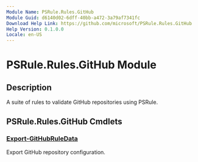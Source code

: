 ```yaml
---
Module Name: PSRule.Rules.GitHub
Module Guid: d6140d02-6dff-40bb-a472-3a79af7341fc
Download Help Link: https://github.com/microsoft/PSRule.Rules.GitHub
Help Version: 0.1.0.0
Locale: en-US
---
```


# PSRule.Rules.GitHub Module

## Description

A suite of rules to validate GitHub repositories using PSRule.

## PSRule.Rules.GitHub Cmdlets

### [Export-GitHubRuleData](Export-GitHubRuleData.md)

Export GitHub repository configuration.
